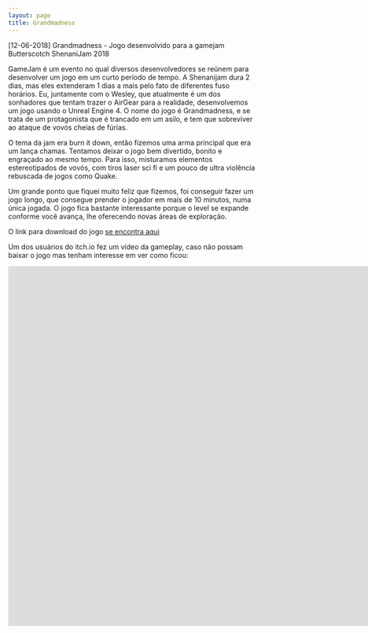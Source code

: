 ```yaml
---
layout: page
title: Grandmadness
---
```


<p class="message">
[12-06-2018]
  Grandmadness - Jogo desenvolvido para a gamejam Butterscotch ShenaniJam 2018
</p>

GameJam é um evento no qual diversos desenvolvedores se reúnem para desenvolver um jogo em um curto período de tempo. A Shenanijam dura 2 dias, mas eles extenderam 1 dias a mais pelo fato de diferentes fuso horários. Eu, juntamente com o Wesley, que atualmente é um dos sonhadores que tentam trazer o AirGear para a realidade, desenvolvemos um jogo usando o Unreal Engine 4. O nome do jogo é Grandmadness, e se trata de um protagonista que é trancado em um asilo, e tem que sobreviver ao ataque de vovós cheias de fúrias.

O tema da jam era burn it down, então fizemos uma arma principal que era um lança chamas. Tentamos deixar o jogo bem divertido, bonito e engraçado ao mesmo tempo. Para isso, misturamos elementos estereotipados de vovós, com tiros laser sci fi e um pouco de ultra violência rebuscada de jogos como Quake.

Um grande ponto que fiquei muito feliz que fizemos, foi conseguir fazer um jogo longo, que consegue prender o jogador em mais de 10 minutos, numa única jogada. O jogo fica bastante interessante porque o level se expande conforme você avança, lhe oferecendo novas áreas de exploração. 

O link para download do jogo [se encontra aqui](https://luizfernando.itch.io/grandmadness)

Um dos usuários do itch.io fez um vídeo da gameplay, caso não possam baixar o jogo mas tenham interesse em ver como ficou:

<iframe width="1663" height="732" src="https://www.youtube.com/embed/6xQAhuX3xLI" frameborder="0" allow="autoplay; encrypted-media" allowfullscreen></iframe>